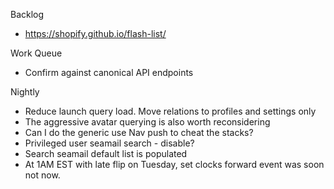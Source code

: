 Backlog
* https://shopify.github.io/flash-list/

Work Queue
* Confirm against canonical API endpoints

Nightly
* Reduce launch query load. Move relations to profiles and settings only
* The aggressive avatar querying is also worth reconsidering
* Can I do the generic use Nav push to cheat the stacks?
* Privileged user seamail search - disable?
* Search seamail default list is populated
* At 1AM EST with late flip on Tuesday, set clocks forward event was soon not now.
